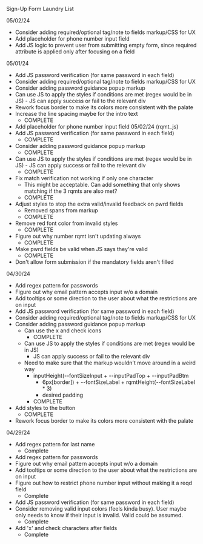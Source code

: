 Sign-Up Form Laundry List

05/02/24
- Consider adding required/optional tag/note to fields markup/CSS for UX
- Add placeholder for phone number input field
- Add JS logic to prevent user from submitting empty form, since required
  attribute is applied only after focusing on a field

05/01/24
- Add JS password verification (for same password in each field)
- Consider adding required/optional tag/note to fields markup/CSS for UX
- Consider adding password guidance popup markup
- Can use JS to apply the styles if conditions are met (regex would be in
      JS)
        - JS can apply success or fail to the relevant div
- Rework focus border to make its colors more consistent with the palate
- Increase the line spacing maybe for the intro text
    - COMPLETE
- Add placeholder for phone number input field
05/02/24 (rqmt_js)
- Add JS password verification (for same password in each field)
    - COMPLETE
- Consider adding password guidance popup markup
    - COMPLETE
- Can use JS to apply the styles if conditions are met (regex would be in
      JS)
        - JS can apply success or fail to the relevant div
    - COMPLETE
- Fix match verification not working if only one character
    - This might be acceptable. Can add something that only shows matching if
      the 3 rqmts are also met?
    - COMPLETE
- Adjust styles to stop the extra valid/invalid feedback on pwrd fields
    - Removed spans from markup
    - COMPLETE
- Remove red font color from invalid styles
    - COMPLETE
- Figure out why number rqmt isn't updating always
    - COMPLETE
- Make pwrd fields be valid when JS says they're valid
    - COMPLETE
- Don't allow form submission if the mandatory fields aren't filled

04/30/24
- Add regex pattern for passwords
- Figure out why email pattern accepts input w/o a domain
- Add tooltips or some direction to the user about what the restrictions are on
  input
- Add JS password verification (for same password in each field)
- Consider adding required/optional tag/note to fields markup/CSS for UX
- Consider adding password guidance popup markup
    - Can use the x and check icons
        - COMPLETE
    - Can use JS to apply the styles if conditions are met (regex would be in
      JS)
        - JS can apply success or fail to the relevant div
    - Need to make sure that the markup wouldn't move around in a weird way
        - inputHeight(--fontSizeInput + --inputPadTop + --inputPadBtm
          + 6px[border]) + --fontSizeLabel + rqmtHeight(--fontSizeLabel * 3)
          + desired padding
        - COMPLETE
- Add styles to the button
    - COMPLETE
- Rework focus border to make its colors more consistent with the palate

04/29/24
- Add regex pattern for last name
    - Complete
- Add regex pattern for passwords
- Figure out why email pattern accepts input w/o a domain
- Add tooltips or some direction to the user about what the restrictions are on
  input
- Figure out how to restrict phone number input without making it a reqd field
    - Complete
- Add JS password verification (for same password in each field)
- Consider removing valid input colors (feels kinda busy). User maybe only needs
  to know if their input is invalid. Valid could be assumed.
    - Complete
- Add 'x' and check characters after fields
    - Complete
